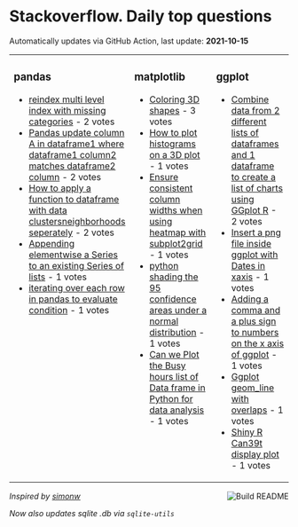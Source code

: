 # Stackoverflow. Daily top questions 

Automatically updates via GitHub Action, last update: **<!-- date starts -->2021-10-15<!-- date ends -->**


<table><tr><td valign="top" width="33%">

### pandas
<!-- pandas starts -->
* [reindex multi level index with missing categories](https://stackoverflow.com/questions/69584357/reindex-multi-level-index-with-missing-categories) - 2 votes
* [Pandas update column A in dataframe1 where dataframe1 column2 matches dataframe2 column](https://stackoverflow.com/questions/69578726/pandas-update-column-a-in-dataframe1-where-dataframe1-column2-matches-dataframe2) - 2 votes
* [How to apply a function to dataframe with data clustersneighborhoods seperately](https://stackoverflow.com/questions/69589855/how-to-apply-a-function-to-dataframe-with-data-clusters-neighborhoods-seperately) - 2 votes
* [Appending elementwise a Series to an existing Series of lists](https://stackoverflow.com/questions/69588077/appending-element-wise-a-series-to-an-existing-series-of-lists) - 1 votes
* [iterating over each row in pandas to evaluate condition](https://stackoverflow.com/questions/69579474/iterating-over-each-row-in-pandas-to-evaluate-condition) - 1 votes
<!-- pandas ends -->
</td><td valign="top" width="34%">


### matplotlib
<!-- matplotlib starts -->
* [Coloring 3D shapes](https://stackoverflow.com/questions/69582382/coloring-3d-shapes) - 3 votes
* [How to plot histograms on a 3D plot](https://stackoverflow.com/questions/69588563/how-to-plot-histograms-on-a-3d-plot) - 1 votes
* [Ensure consistent column widths when using heatmap with subplot2grid](https://stackoverflow.com/questions/69586426/ensure-consistent-column-widths-when-using-heatmap-with-subplot2grid) - 1 votes
* [python shading the 95 confidence areas under a normal distribution](https://stackoverflow.com/questions/69579234/python-shading-the-95-confidence-areas-under-a-normal-distribution) - 1 votes
* [Can we Plot the Busy hours list of Data frame in Python for data analysis](https://stackoverflow.com/questions/69588032/can-we-plot-the-busy-hours-list-of-data-frame-in-python-for-data-analysis) - 1 votes
<!-- matplotlib ends -->
</td><td valign="top" width="34%">


### ggplot
<!-- ggplot2 starts -->
* [Combine data from 2 different lists of dataframes and 1 dataframe to create a list of charts using GGplot R](https://stackoverflow.com/questions/69580733/combine-data-from-2-different-lists-of-dataframes-and-1-dataframe-to-create-a-li) - 2 votes
* [Insert a png file inside ggplot with Dates in xaxis](https://stackoverflow.com/questions/69583682/insert-a-png-file-inside-ggplot-with-dates-in-x-axis) - 1 votes
* [Adding a comma and a plus sign  to numbers on the x axis of ggplot](https://stackoverflow.com/questions/69588182/adding-a-comma-and-a-plus-sign-to-numbers-on-the-x-axis-of-ggplot) - 1 votes
* [Ggplot geom_line with overlaps](https://stackoverflow.com/questions/69587921/ggplot-geom-line-with-overlaps) - 1 votes
* [Shiny R Can39t display plot](https://stackoverflow.com/questions/69585533/shiny-r-cant-display-plot) - 1 votes
<!-- ggplot2 ends -->
</td></tr></table>

<a href="https://github.com/hp0404/hp0404/actions"><img src="https://github.com/hp0404/hp0404/workflows/Build%20README/badge.svg" align="right" alt="Build README"></a> <p>*Inspired by  [simonw](https://github.com/simonw/simonw)*</p> <p> *Now also updates sqlite .db via `sqlite-utils`* </p>

